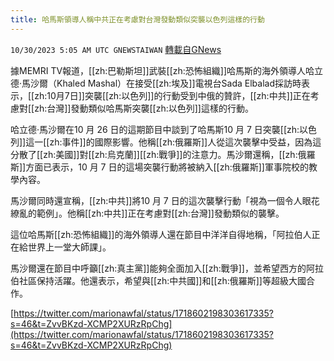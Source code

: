 ```yaml
---
title: 哈馬斯領導人稱中共正在考慮對台灣發動類似突襲以色列這樣的行動
---
```

`10/30/2023 5:05 AM UTC GNEWSTAIWAN` [轉載自GNews](https://gnews.org/articles/1897724)



據MEMRI TV報道，[[zh:巴勒斯坦]]武裝[[zh:恐怖組織]]哈馬斯的海外領導人哈立德·馬沙爾（Khaled Mashal）在接受[[zh:埃及]]電視台Sada Elbalad採訪時表示，[[zh:10月7日]]突襲[[zh:以色列]]的行動受到中俄的贊許，[[zh:中共]]正在考慮對[[zh:台灣]]發動類似哈馬斯突襲[[zh:以色列]]這樣的行動。  

哈立德·馬沙爾在10 月 26 日的這期節目中談到了哈馬斯10 月 7 日突襲[[zh:以色列]]這一[[zh:事件]]的國際影響。他稱[[zh:俄羅斯]]人從這次襲擊中受益，因為這分散了[[zh:美國]]對[[zh:烏克蘭]][[zh:戰爭]]的注意力。馬沙爾還稱，[[zh:俄羅斯]]方面已表示，10 月 7 日的這場突襲行動將被納入[[zh:俄羅斯]]軍事院校的教學內容。

  

馬沙爾同時還宣稱，[[zh:中共]]將10 月 7 日的這次襲擊行動「視為一個令人眼花繚亂的範例」。他稱[[zh:中共]]正在考慮對[[zh:台灣]]發動類似的襲擊。

  

這位哈馬斯[[zh:恐怖組織]]的海外領導人還在節目中洋洋自得地稱，「阿拉伯人正在給世界上一堂大師課」。

  

馬沙爾還在節目中呼籲[[zh:真主黨]]能夠全面加入[[zh:戰爭]]，並希望西方的阿拉伯社區保持活躍。他還表示，希望與[[zh:中共國]]和[[zh:俄羅斯]]等超級大國合作。

[https://twitter.com/marionawfal/status/1718602198303617335?s=46&t=ZvvBKzd-XCMP2XURzRpChg](https://twitter.com/marionawfal/status/1718602198303617335?s=46&t=ZvvBKzd-XCMP2XURzRpChg)

